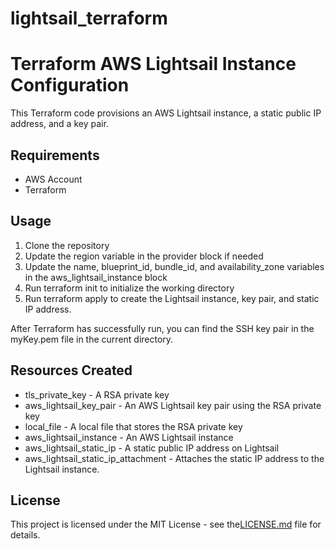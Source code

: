 # lightsail_terraform

##
# **Terraform AWS Lightsail Instance Configuration**

This Terraform code provisions an AWS Lightsail instance, a static public IP address, and a key pair.

## **Requirements**

- AWS Account
- Terraform

## **Usage**

1. Clone the repository
2. Update the region variable in the provider block if needed
3. Update the name, blueprint\_id, bundle\_id, and availability\_zone variables in the aws\_lightsail\_instance block
4. Run terraform init to initialize the working directory
5. Run terraform apply to create the Lightsail instance, key pair, and static IP address.

After Terraform has successfully run, you can find the SSH key pair in the myKey.pem file in the current directory.

## **Resources Created**

- tls\_private\_key - A RSA private key
- aws\_lightsail\_key\_pair - An AWS Lightsail key pair using the RSA private key
- local\_file - A local file that stores the RSA private key
- aws\_lightsail\_instance - An AWS Lightsail instance
- aws\_lightsail\_static\_ip - A static public IP address on Lightsail
- aws\_lightsail\_static\_ip\_attachment - Attaches the static IP address to the Lightsail instance.

## **License**

This project is licensed under the MIT License - see the[LICENSE.md](https://chat.openai.com/chat/LICENSE.md) file for details.